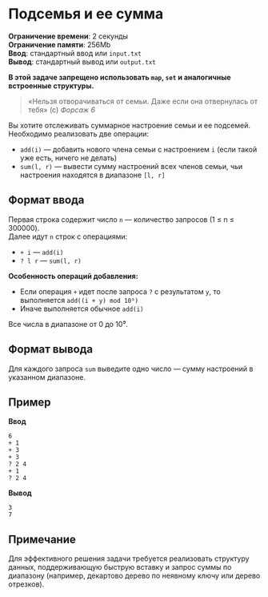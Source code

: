 # Подсемья и ее сумма

**Ограничение времени**: 2 секунды  
**Ограничение памяти**: 256Mb  
**Ввод**: стандартный ввод или `input.txt`  
**Вывод**: стандартный вывод или `output.txt`  

**В этой задаче запрещено использовать `map`, `set` и аналогичные встроенные структуры.**

> «Нельзя отворачиваться от семьи. Даже если она отвернулась от тебя» (с) *Форсаж 6*

Вы хотите отслеживать суммарное настроение семьи и ее подсемей. Необходимо реализовать две операции:
- `add(i)` — добавить нового члена семьи с настроением `i` (если такой уже есть, ничего не делать)
- `sum(l, r)` — вывести сумму настроений всех членов семьи, чьи настроения находятся в диапазоне `[l, r]`

## Формат ввода
Первая строка содержит число `n` — количество запросов (1 ≤ n ≤ 300000).  
Далее идут `n` строк с операциями:
- `+ i` — `add(i)`
- `? l r` — `sum(l, r)`

**Особенность операций добавления:**
- Если операция `+` идет после запроса `?` с результатом `y`, то выполняется `add((i + y) mod 10⁹)`
- Иначе выполняется обычное `add(i)`

Все числа в диапазоне от 0 до 10⁹.

## Формат вывода
Для каждого запроса `sum` выведите одно число — сумму настроений в указанном диапазоне.

## Пример
**Ввод**  
```
6
+ 1
+ 3
+ 3
? 2 4
+ 1
? 2 4
```

**Вывод**  
```
3
7
```

## Примечание
Для эффективного решения задачи требуется реализовать структуру данных, поддерживающую быструю вставку и запрос суммы по диапазону (например, декартово дерево по неявному ключу или дерево отрезков).